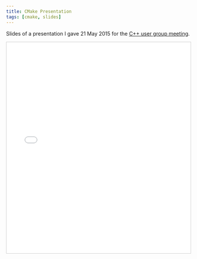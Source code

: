 ```yaml
---
title: CMake Presentation
tags: [cmake, slides]
---
```


Slides of a presentation I gave 21 May 2015 for the
[C++ user group meeting](http://www.meetup.com/MUCplusplus/events/222396899/).

<iframe
  src="//www.slideshare.net/slideshow/embed_code/key/8ArXI0cb8eaBHu"
  width="720"
  height="579"
  frameborder="0"
  marginwidth="0"
  marginheight="0"
  scrolling="no"
  style="border:1px solid #CCC; border-width:1px; margin-bottom:5px; max-width: 100%;"
  allowfullscreen></iframe>
